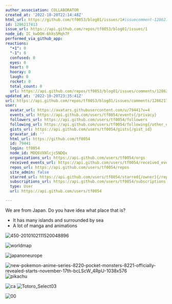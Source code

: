 ```yaml
---
author_association: COLLABORATOR
created_at: '2022-10-20T22:14:48Z'
html_url: https://github.com/tf0053/blog01/issues/1#issuecomment-1286217413
id: 1286217413
issue_url: https://api.github.com/repos/tf0053/blog01/issues/1
node_id: IC_kwDOH-6hXs5Mqh7F
performed_via_github_app: 
reactions:
  "+1": 0
  "-1": 0
  confused: 0
  eyes: 0
  heart: 0
  hooray: 0
  laugh: 0
  rocket: 0
  total_count: 0
  url: https://api.github.com/repos/tf0053/blog01/issues/comments/1286217413/reactions
updated_at: '2022-10-20T23:35:41Z'
url: https://api.github.com/repos/tf0053/blog01/issues/comments/1286217413
user:
  avatar_url: https://avatars.githubusercontent.com/u/79441?v=4
  events_url: https://api.github.com/users/tf0054/events{/privacy}
  followers_url: https://api.github.com/users/tf0054/followers
  following_url: https://api.github.com/users/tf0054/following{/other_user}
  gists_url: https://api.github.com/users/tf0054/gists{/gist_id}
  gravatar_id: ''
  html_url: https://github.com/tf0054
  id: 79441
  login: tf0054
  node_id: MDQ6VXNlcjc5NDQx
  organizations_url: https://api.github.com/users/tf0054/orgs
  received_events_url: https://api.github.com/users/tf0054/received_events
  repos_url: https://api.github.com/users/tf0054/repos
  site_admin: false
  starred_url: https://api.github.com/users/tf0054/starred{/owner}{/repo}
  subscriptions_url: https://api.github.com/users/tf0054/subscriptions
  type: User
  url: https://api.github.com/users/tf0054

---
```

We are from Japan. Do you have idea what place that is?
- It has many islands and surrounded by sea
- A lot of manga and animations

![450-2010102111520048896](https://user-images.githubusercontent.com/79441/197077722-dffedf37-1987-4141-8ae4-6301b44fd1dd.jpg)

![worldmap](https://user-images.githubusercontent.com/79441/197077076-9220e65c-cb7f-4a76-9608-37fbd0a2e0e3.jpg)

![japanoneurope](https://user-images.githubusercontent.com/79441/197066758-554bed4c-0ebc-484e-9b31-cb5c97410673.png)

![new-pokemon-anime-series-8220-pocket-monsters-8221-officially-revealed-starts-november-17th-bcLScW_4RpU-1038x576](https://user-images.githubusercontent.com/79441/197074752-1b8043bb-bb99-442a-a5dd-2e478f2aaec1.jpg)
![pikachu](https://user-images.githubusercontent.com/79441/197074748-5a1fee29-c269-44e3-a06d-e4d9f551b6d7.png)

![ca](https://user-images.githubusercontent.com/79441/197075264-f48a4c30-cb54-4fe2-a0d4-16f080843d88.png)
![Totoro_Select03](https://user-images.githubusercontent.com/79441/197075282-7b8ef50f-1267-4d9c-833e-699df7ff7910.jpg)

![00](https://user-images.githubusercontent.com/79441/197078537-f3e59968-c82d-4e06-88bb-a1e96909c822.png)
